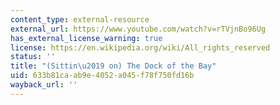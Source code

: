 ```yaml
---
content_type: external-resource
external_url: https://www.youtube.com/watch?v=rTVjnBo96Ug
has_external_license_warning: true
license: https://en.wikipedia.org/wiki/All_rights_reserved
status: ''
title: "(Sittin\u2019 on) The Dock of the Bay"
uid: 633b81ca-ab9e-4052-a045-f78f750fd16b
wayback_url: ''
---
```

